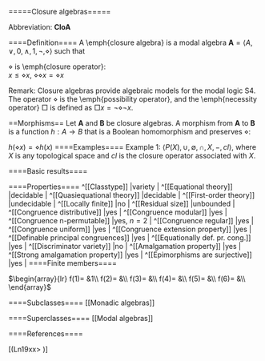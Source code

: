 =====Closure algebras=====

Abbreviation: **CloA**

====Definition====
A \emph{closure algebra} is a modal algebra $\mathbf{A}=\langle A,\vee,0,
\wedge,1,\neg,\diamond\rangle$ such that


$\diamond$ is \emph{closure operator}:  
$x\le \diamond x$, $\diamond\diamond x=\diamond x$

Remark: 
Closure algebras provide algebraic models for the modal logic S4. 
The operator $\diamond$ is the
\emph{possibility operator}, and the \emph{necessity operator} $\Box$ is defined as $\Box x=\neg\diamond\neg x$.


==Morphisms==
Let $\mathbf{A}$ and $\mathbf{B}$ be closure algebras. 
A morphism from $\mathbf{A}$ to $\mathbf{B}$ is a function $h:A\to B$ that is a Boolean homomorphism and preserves $\diamond$:

$h(\diamond x)=\diamond h(x)$
====Examples====
Example 1: $\langle P(X),\cup,\emptyset,\cap,X,-,cl\rangle$, where $X$ is any topological space and $cl$ is the closure operator associated with $X$.


====Basic results====


====Properties====
^[[Classtype]]  |variety |
^[[Equational theory]]  |decidable |
^[[Quasiequational theory]]  |decidable |
^[[First-order theory]]  |undecidable |
^[[Locally finite]]  |no |
^[[Residual size]]  |unbounded |
^[[Congruence distributive]]  |yes |
^[[Congruence modular]]  |yes |
^[[Congruence n-permutable]]  |yes, $n=2$ |
^[[Congruence regular]]  |yes |
^[[Congruence uniform]]  |yes |
^[[Congruence extension property]]  |yes |
^[[Definable principal congruences]]  |yes |
^[[Equationally def. pr. cong.]]  |yes |
^[[Discriminator variety]]  |no |
^[[Amalgamation property]]  |yes |
^[[Strong amalgamation property]]  |yes |
^[[Epimorphisms are surjective]]  |yes |
====Finite members====

$\begin{array}{lr}
f(1)= &1\\
f(2)= &\\
f(3)= &\\
f(4)= &\\
f(5)= &\\
f(6)= &\\
\end{array}$

====Subclasses====
[[Monadic algebras]] 

====Superclasses====
[[Modal algebras]] 


====References====

[(Ln19xx>
)]







